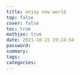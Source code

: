 ```yaml
---
title: enjoy new world
top: false
cover: false
toc: true
mathjax: true
date: 2021-10-15 19:24:54
password:
summary:
tags:
categories:
---
```

